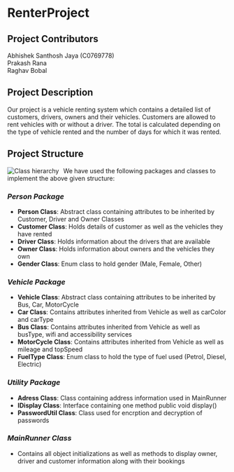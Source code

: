 # RenterProject

## Project Contributors

Abhishek Santhosh Jaya (C0769778)<br>
Prakash Rana<br>
Raghav Bobal<br>

## Project Description
Our project is a vehicle renting system which contains a detailed list of customers, drivers, owners and their vehicles. Customers are allowed to rent vehicles with or without a driver. The total is calculated depending on the type of vehicle rented and the number of days for which it was rented.

## Project Structure
<img src="https://i93.servimg.com/u/f93/18/45/29/87/struct10.jpg" alt="Class hierarchy" style="float: left; margin-right: 10px;"/>
We have used the following packages and classes to implement the above given structure:<br>

### *Person Package*<br>
* **Person Class**: Abstract class containing attributes to be inherited by Customer, Driver and Owner Classes
* **Customer Class**: Holds details of customer as well as the vehicles they have rented
* **Driver Class**: Holds information about the drivers that are available
* **Owner Class**: Holds information about owners and the vehicles they own
* **Gender Class**: Enum class to hold gender (Male, Female, Other)

### *Vehicle Package*<br>
* **Vehicle Class**: Abstract class containing attributes to be inherited by Bus, Car, MotorCycle
* **Car Class**: Contains attributes inherited from Vehicle as well as carColor and carType
* **Bus Class**: Contains attributes inherited from Vehicle as well as busType, wifi and accessibility services
* **MotorCycle Class**: Contains attributes inherited from Vehicle as well as mileage and topSpeed
* **FuelType Class**: Enum class to hold the type of fuel used (Petrol, Diesel, Electric)

### *Utility Package*<br>
* **Adress Class**: Class containing address information used in MainRunner
* **IDisplay Class**: Interface containing one method public void display()
* **PasswordUtil Class**: Class used for encrption and decryption of passwords


### *MainRunner Class*
* Contains all object initializations as well as methods to display owner, driver and customer information along with their bookings
